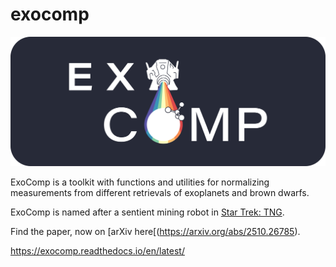 # exocomp

![alt text](https://github.com/jlothringer/exocomp/blob/main/docs/_images/Exocomp_Banner_Dark_BG.png "ExoComp")

ExoComp is a toolkit with functions and utilities for normalizing measurements from different retrievals of exoplanets and brown dwarfs.

ExoComp is named after a sentient mining robot in [Star Trek: TNG](https://memory-alpha.fandom.com/wiki/Exocomp).

Find the paper, now on [arXiv here[(https://arxiv.org/abs/2510.26785).

https://exocomp.readthedocs.io/en/latest/
